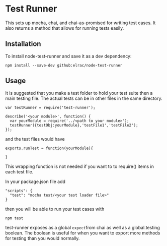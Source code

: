 # Test Runner

This sets up mocha, chai, and chai-as-promised for writing test cases. It also
returns a method that allows for running tests easily.

## Installation

To install node-test-runner and save it as a dev dependency:

```
npm install --save-dev github:elrac/node-test-runner
```

## Usage

It is suggested that you make a test folder to hold your test suite then a main
testing file. The actual tests can be in other files in the same directory.

```
var testRunner = require('test-runner');

describe('<your module>', function() {
  var yourModule = require('../<path to your module>');
  testRunner({testObj:yourModule},'testFile1','testFile2');
});

```

and the test files would have

```
exports.runTest = function(yourModule){

}
```
This wrapping function is not needed if you want to to require() items in each
test file.

In your package.json file add
```
"scripts": {
  "test": "mocha test/<your test loader file>"
}
```
then you will be able to run your test cases with
```
npm test
```

test-runner exposes as a global `expect`from chai as well as a global.testing
boolean. The boolean is useful for when you want to export more methods for
testing than you would normally.

